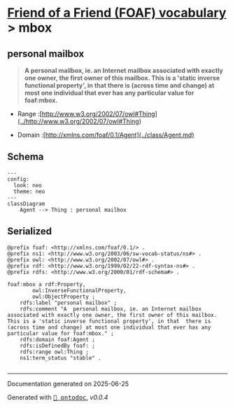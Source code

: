 # [Friend of a Friend (FOAF) vocabulary](../homepage.md) > mbox
<a name="mbox"></a>
## personal mailbox

> **A  personal mailbox, ie. an Internet mailbox associated with exactly one owner, the first owner of this mailbox. This is a 'static inverse functional property', in that  there is (across time and change) at most one individual that ever has any particular value for foaf:mbox.**


- Range :[http://www.w3.org/2002/07/owl#Thing](../<http://www.w3.org/2002/07/owl#Thing>)

- Domain :[http://xmlns.com/foaf/0.1/Agent](../class/Agent.md)

## Schema

```mermaid
---
config:
  look: neo
  theme: neo
---
classDiagram
    Agent --> Thing : personal mailbox
```

## Serialized

```ttl
@prefix foaf: <http://xmlns.com/foaf/0.1/> .
@prefix ns1: <http://www.w3.org/2003/06/sw-vocab-status/ns#> .
@prefix owl: <http://www.w3.org/2002/07/owl#> .
@prefix rdf: <http://www.w3.org/1999/02/22-rdf-syntax-ns#> .
@prefix rdfs: <http://www.w3.org/2000/01/rdf-schema#> .

foaf:mbox a rdf:Property,
        owl:InverseFunctionalProperty,
        owl:ObjectProperty ;
    rdfs:label "personal mailbox" ;
    rdfs:comment "A  personal mailbox, ie. an Internet mailbox associated with exactly one owner, the first owner of this mailbox. This is a 'static inverse functional property', in that  there is (across time and change) at most one individual that ever has any particular value for foaf:mbox." ;
    rdfs:domain foaf:Agent ;
    rdfs:isDefinedBy foaf: ;
    rdfs:range owl:Thing ;
    ns1:term_status "stable" .


```

---

Documentation generated on 2025-06-25

Generated with <kbd>[📑 ontodoc](https://github.com/StephaneBranly/ontodoc)</kbd>, *v0.0.4*